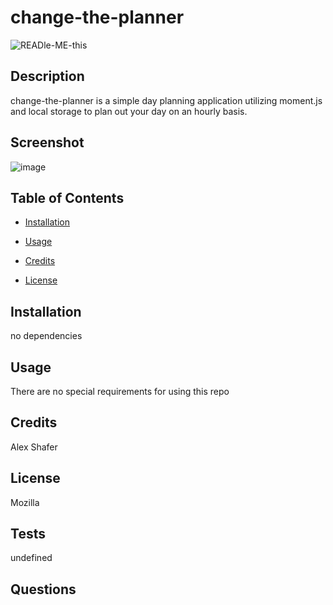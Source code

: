 # change-the-planner

![READle-ME-this](https://img.shields.io/github/last-commit/AlexShafer/change-the-planner)

## Description

change-the-planner is a simple day planning application utilizing moment.js and local storage to plan out your day on an hourly basis.

## Screenshot

![image](/Screenshot.jpeg)

## Table of Contents

* [Installation](#installation)

* [Usage](#usage)

* [Credits](#credits)

* [License](#license)

## Installation

no dependencies

## Usage

There are no special requirements for using this repo

## Credits

Alex Shafer

## License

Mozilla

## Tests

undefined

## Questions

